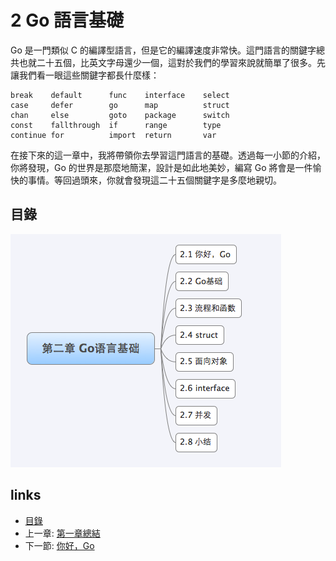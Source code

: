 # 2 Go 語言基礎

Go 是一門類似 C 的編譯型語言，但是它的編譯速度非常快。這門語言的關鍵字總共也就二十五個，比英文字母還少一個，這對於我們的學習來說就簡單了很多。先讓我們看一眼這些關鍵字都長什麼樣：

	break    default      func    interface    select
	case     defer        go      map          struct
	chan     else         goto    package      switch
	const    fallthrough  if      range        type
	continue for          import  return       var

在接下來的這一章中，我將帶領你去學習這門語言的基礎。透過每一小節的介紹，你將發現，Go 的世界是那麼地簡潔，設計是如此地美妙，編寫 Go 將會是一件愉快的事情。等回過頭來，你就會發現這二十五個關鍵字是多麼地親切。

## 目錄
![](images/navi2.png)

## links
   * [目錄](preface.md)
   * 上一章: [第一章總結](01.5.md)
   * 下一節: [你好，Go](02.1.md)
